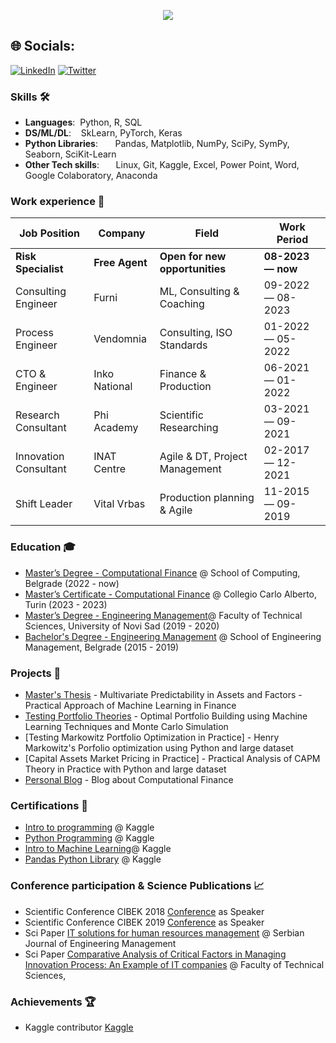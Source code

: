 <p align="center">
  <a href="https://github.com/raketic-ognjenreadme-typing-svg">
    <img src="https://readme-typing-svg.demolab.com/?lines=Ognjen%20is%20here!;Husband;Father%20of%20the%20One;Master%20in%20Engineering^2;Fields%20of%20interest:;Innovations;FinTech;Machine%20Learning;Investment;Programming; Wines&font=Roboto%20Slab%20Code&center=true&width=540&height=55&color=C59018&vCenter=true&pause=600&size=22" /></a>
</p>

<!-- **Curriculum Vitae**: [cv.pdf]([(https://github.com/raketic-ognjen/Raketic-Ognjen/blob/main/Raketic%20Ognjen%20CV%20-%20Minimalist.pdf)]) -->

## 🌐 Socials:
[![LinkedIn](https://img.shields.io/badge/LinkedIn-%230077B5.svg?logo=linkedin&logoColor=white)](https://linkedin.com/in/https://www.linkedin.com/in/ognjen-raketic/) [![Twitter](https://img.shields.io/badge/Twitter-%231DA1F2.svg?logo=Twitter&logoColor=white)](https://twitter.com/https://twitter.com/Ognjen_MCF) 

### Skills 🛠️

- **Languages**:&nbsp;                         Python, R, SQL
- **DS/ML/DL**:  &nbsp;&nbsp;                  SkLearn, PyTorch, Keras
- **Python Libraries**: &nbsp;&nbsp;&nbsp;&nbsp;&nbsp; Pandas, Matplotlib, NumPy, SciPy, SymPy, Seaborn, SciKit-Learn
- **Other Tech skills**: &nbsp;&nbsp;&nbsp;&nbsp;      Linux, Git, Kaggle, Excel, Power Point, Word, Google Colaboratory, Anaconda

### Work experience 👔
| Job Position           | Company         | Field                         | Work Period       |
| ---------------------- | --------------- | ----------------------------- | ----------------- |
| **Risk Specialist**    | **Free Agent**  | **Open for new opportunities**| **08-2023 — now** |
| Consulting Engineer    | Furni           | ML, Consulting & Coaching     | 09-2022 — 08-2023 |
| Process Engineer       | Vendomnia       | Consulting, ISO Standards     | 01-2022 — 05-2022 |
| CTO & Engineer         | Inko National   | Finance & Production          | 06-2021 — 01-2022 |
| Research Consultant    | Phi Academy     | Scientific Researching        | 03-2021 — 09-2021 |
| Innovation Consultant  | INAT Centre     | Agile & DT, Project Management| 02-2017 — 12-2021 |
| Shift Leader           | Vital Vrbas     | Production planning & Agile   | 11-2015 — 09-2019 |

### Education 🎓
- [Master’s Degree - Computational Finance](https://mcf.raf.edu.rs/) @ School of Computing, Belgrade (2022 - now)
- [Master’s Certificate - Computational Finance](https://www.carloalberto.org/) @ Collegio Carlo Alberto, Turin (2023 - 2023)
- [Master’s Degree - Engineering Management](http://www.ftn.uns.ac.rs/n1386094394/faculty-of-technical-sciences)@ Faculty of Technical Sciences, University of Novi Sad (2019 - 2020)
- [Bachelor's Degree - Engineering Management](https://fim.edu.rs/en/homepage/) @ School of Engineering Management, Belgrade (2015 - 2019)

### Projects 🐾
- [Master's Thesis](https://www.kaggle.com/code/ognjenr23/multivariate-predictability-in-assets-and-factors) - Multivariate Predictability in Assets and Factors - Practical Approach of Machine Learning in Finance
- [Testing Portfolio Theories](https://www.kaggle.com/code/ognjenr23/optimal-portfolio-building-using-machine-learning) - Optimal Portfolio Building using Machine Learning Techniques and Monte Carlo Simulation
- [Testing Markowitz Portfolio Optimization in Practice] - Henry Markowitz's Porfolio optimization using Python and large dataset
- [Capital Assets Market Pricing in Practice] - Practical Analysis of CAPM Theory in Practice with Python and large dataset
- [Personal Blog](https://medium.com/@ognjen.raketic) - Blog about Computational Finance


### Certifications 📜
- [Intro to programming](https://www.kaggle.com/learn/certification/ognjenr23/intro-to-programming) @ Kaggle
- [Python Programming](https://www.kaggle.com/learn/certification/ognjenr23/python) @ Kaggle
- [Intro to Machine Learning](https://www.kaggle.com/learn/intro-to-machine-learning)@ Kaggle
- [Pandas Python Library](https://www.kaggle.com/learn/pandas) @ Kaggle

### Conference participation & Science Publications 📈
- Scientific Conference CIBEK 2018 [Conference](https://fim.edu.rs/en/research-and-cooperation/scientific-meetings-and-projects/circular-and-bioeconomy/) as Speaker
- Scientific Conference CIBEK 2019 [Conference](https://fim.edu.rs/en/research-and-cooperation/scientific-meetings-and-projects/circular-and-bioeconomy/) as Speaker
- Sci Paper [IT solutions for human resources management](https://scholar.google.com/citations?view_op=view_citation&hl=en&user=JCZFJn8AAAAJ&citation_for_view=JCZFJn8AAAAJ:9yKSN-GCB0IC) @ Serbian Journal of Engineering Management
- Sci Paper [Comparative Analysis of Critical Factors in Managing Innovation Process: An Example of IT companies](http://www.ftn.uns.ac.rs/ojs/index.php/zbornik/article/view/1537/1304) @ Faculty of Technical Sciences, 


### Achievements 🏆
- Kaggle contributor [Kaggle](https://www.kaggle.com/ognjenr23)
